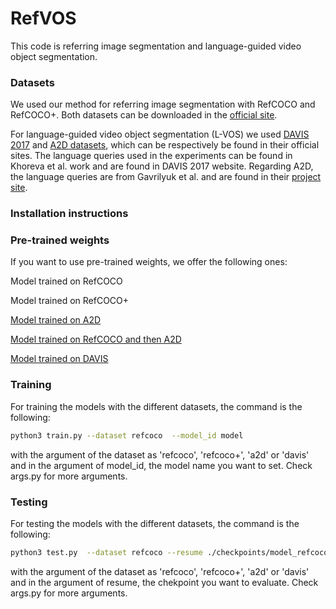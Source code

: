 # RefVOS

This code is referring image segmentation and language-guided video object segmentation.

### Datasets

We used our method for referring image segmentation with RefCOCO and RefCOCO+. Both datasets can be downloaded in the [official site](https://github.com/lichengunc/refer).

For language-guided video object segmentation (L-VOS) we used [DAVIS 2017](https://davischallenge.org) and [A2D datasets](https://web.eecs.umich.edu/~jjcorso/r/a2d/), which can be respectively be found in their official sites. The language queries used in the experiments can be found in Khoreva et al. work and are found in DAVIS 2017 website. Regarding A2D, the language queries are from Gavrilyuk et al. and are found in their [project site](https://kgavrilyuk.github.io/publication/actor_action/).


### Installation instructions

### Pre-trained weights

If you want to use pre-trained weights, we offer the following ones:

Model trained on RefCOCO

Model trained on RefCOCO+

[Model trained on A2D](https://drive.google.com/file/d/1CqwYTwcD0lQ0VHJMJJ9iOmRGvjj3Eiuf/view?usp=sharing)

[Model trained on RefCOCO and then A2D](https://drive.google.com/open?id=1Y4sclYO4wViw-gH2nrLZ-XmLq0_FXpWf)

[Model trained on DAVIS](https://drive.google.com/open?id=1H3S4bZQChIlJNAM5mttbjTAr7pnOk1PL)

### Training

For training the models with the different datasets, the command is the following:
```bash
python3 train.py --dataset refcoco  --model_id model
```
  
with the argument of the dataset as 'refcoco', 'refcoco+', 'a2d' or 'davis' and in the argument of model_id, the model name you want to set. Check args.py for more arguments. 

### Testing

For testing the models with the different datasets, the command is the following:

```bash
python3 test.py  --dataset refcoco --resume ./checkpoints/model_refcoco.pth 
``` 

with the argument of the dataset as 'refcoco', 'refcoco+', 'a2d' or 'davis' and in the argument of resume, the chekpoint you want to evaluate. Check args.py for more arguments. 
